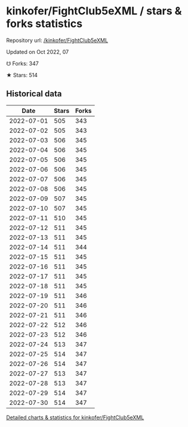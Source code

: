 # kinkofer/FightClub5eXML / stars & forks statistics

Repository url: [/kinkofer/FightClub5eXML](https://github.com/kinkofer/FightClub5eXML)

Updated on Oct 2022, 07

☋ Forks: 347

★ Stars: 514

## Historical data
| Date | Stars | Forks |
|------|-------|-------|
| 2022-07-01 | 505 | 343 | 
| 2022-07-02 | 505 | 343 | 
| 2022-07-03 | 506 | 345 | 
| 2022-07-04 | 506 | 345 | 
| 2022-07-05 | 506 | 345 | 
| 2022-07-06 | 506 | 345 | 
| 2022-07-07 | 506 | 345 | 
| 2022-07-08 | 506 | 345 | 
| 2022-07-09 | 507 | 345 | 
| 2022-07-10 | 507 | 345 | 
| 2022-07-11 | 510 | 345 | 
| 2022-07-12 | 511 | 345 | 
| 2022-07-13 | 511 | 345 | 
| 2022-07-14 | 511 | 344 | 
| 2022-07-15 | 511 | 345 | 
| 2022-07-16 | 511 | 345 | 
| 2022-07-17 | 511 | 345 | 
| 2022-07-18 | 511 | 345 | 
| 2022-07-19 | 511 | 346 | 
| 2022-07-20 | 511 | 346 | 
| 2022-07-21 | 511 | 346 | 
| 2022-07-22 | 512 | 346 | 
| 2022-07-23 | 512 | 346 | 
| 2022-07-24 | 513 | 347 | 
| 2022-07-25 | 514 | 347 | 
| 2022-07-26 | 514 | 347 | 
| 2022-07-27 | 513 | 347 | 
| 2022-07-28 | 513 | 347 | 
| 2022-07-29 | 514 | 347 | 
| 2022-07-30 | 514 | 347 | 


[Detailed charts & statistics for kinkofer/FightClub5eXML](https://reviewgithub.com/rep/kinkofer/FightClub5eXML)
